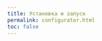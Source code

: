 ```yaml
---
title: Установка и запуск
permalink: configurator.html
toc: false
---
```


<!--#include virtual="/configurator/tabs/$configurator_selected_page" -->
